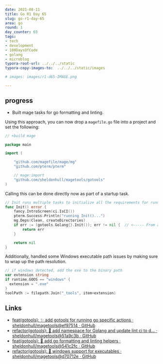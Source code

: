 ```yaml
---
date: 2021-08-11
title: Go R1 Day 65
slug: go-r1-day-65
area: go
round: 1
day_counter: 65
tags:
- tech
- development
- 100DaysOfCode
- golang
- microblog
typora-root-url: ../../../static
typora-copy-images-to:  ../../../static/images

# images: images/r1-d65-IMAGE.png

---
```


## progress

- Built mage tasks for go formatting and linting.

Using this approach, you can now drop a `magefile.go` file into a project and set the following:

```go
// +build mage

package main

import (

	"github.com/magefile/mage/mg"
	"github.com/pterm/pterm"

	// mage:import
	"github.com/sheldonhull/magetools/gotools"
)
```

Calling this can be done directly now as part of a startup task.

```go
// Init runs multiple tasks to initialize all the requirements for running a project for a new contributor.
func Init() error {
	fancy.IntroScreen(ci.IsCI())
	pterm.Success.Println("running Init()...")
	mg.Deps(Clean, createDirectories)
	if err := (gotools.Golang{}.Init()); err != nil {  // <----- From another package.
		return err
	}

	return nil
}
```

Additionally, handled some Windows executable path issues by making sure to wrap up the path resolution.

```go
// if windows detected, add the exe to the binary path
var extension string
if runtime.GOOS == "windows" {
  extension = ".exe"
}
toolPath := filepath.Join("_tools", item+extension)
```

## Links

- [feat(gotools): ✨ add gotools for running go specific actions · sheldonhull/magetools@ef97514 · GitHub](https://github.com/sheldonhull/magetools/commit/ef9751455ea80321f197eca55b11126ea551371d)
- [refactor(gotools): 🚚 add namespace for Golang and update lint ci to d… · sheldonhull/magetools@51a9c3b · GitHub](https://github.com/sheldonhull/magetools/commit/51a9c3b1a2fbef3c794a41ecd2aa265d6c120326)
- [feat(gotools): 🎉 add go formatting and linting helpers · sheldonhull/magetools@541c2fc · GitHub](https://github.com/sheldonhull/magetools/commit/541c2fcb1eb2e4ffc647b65d407fbd48ee946ecc)
- [refactor(gotools): 🔨 windows support for executables · sheldonhull/magetools@d70712e · GitHub](https://github.com/sheldonhull/magetools/commit/d70712e87a94d5efc6e0f47652a0e61641005b12)
